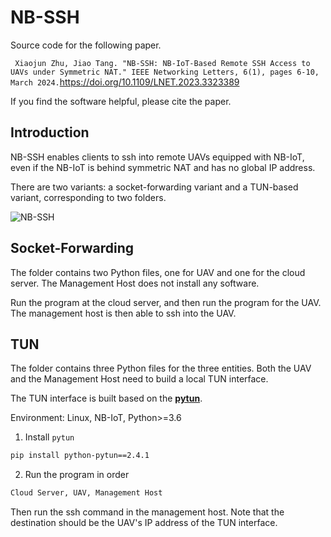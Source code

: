 # NB-SSH

Source code for the following paper.

`
Xiaojun Zhu, Jiao Tang. "NB-SSH: NB-IoT-Based Remote SSH Access to UAVs under Symmetric NAT." IEEE Networking Letters, 6(1), pages 6-10, March 2024.`https://doi.org/10.1109/LNET.2023.3323389

If you find the software helpful, please cite the paper.

## Introduction
NB-SSH enables clients to ssh into remote UAVs equipped with NB-IoT, even if the NB-IoT is behind symmetric NAT and has no global IP address.

There are two variants: a socket-forwarding variant and a TUN-based variant, corresponding to two folders.

![NB-SSH](https://gitee.com/idletom/typora-picgo/raw/master/img/NB-SSH.png)



## Socket-Forwarding

The folder contains two Python files, one for UAV and one for the cloud server. The Management Host does not install any software.

Run the program at the cloud server, and then run the program for the UAV. The management host is then able to ssh into the UAV.


## TUN

The folder contains three Python files for the three entities. Both the UAV and the Management Host need to build a local TUN interface.

The TUN interface is built based on the **[pytun](https://github.com/montag451/pytun)**.

Environment: Linux, NB-IoT, Python\>=3.6

1. Install `pytun`

```bash
pip install python-pytun==2.4.1
```

2. Run the program in order

```bash
Cloud Server, UAV, Management Host
```

Then run the ssh command in the management host. Note that the destination should be the UAV's IP address of the TUN interface.




